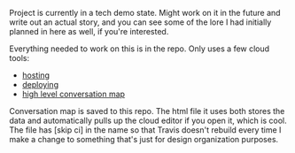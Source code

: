 Project is currently in a tech demo state. Might work on it in the future and write out an actual story, and you can see some of the lore I had initially planned in here as well, if you're interested.



Everything needed to work on this is in the repo. Only uses a few cloud tools:
* [hosting](https://crass-sandwich.itch.io/journo)
* [deploying](https://travis-ci.org/crassSandwich/journo/)
* [high level conversation map](https://www.draw.io/#HcrassSandwich%2Fjourno%2Fmaster%2Fstorymap%2FJourno%20Story%20Map%20%5Bskip%20ci%5D.html)

Conversation map is saved to this repo. The html file it uses both stores the data and automatically pulls up the cloud editor if you open it, which is cool. The file has [skip ci] in the name so that Travis doesn't rebuild every time I make a change to something that's just for design organization purposes.
